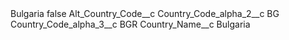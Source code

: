 <?xml version="1.0" encoding="UTF-8"?>
<CustomMetadata xmlns="http://soap.sforce.com/2006/04/metadata" xmlns:xsi="http://www.w3.org/2001/XMLSchema-instance" xmlns:xsd="http://www.w3.org/2001/XMLSchema">
    <label>Bulgaria</label>
    <protected>false</protected>
    <values>
        <field>Alt_Country_Code__c</field>
        <value xsi:nil="true"/>
    </values>
    <values>
        <field>Country_Code_alpha_2__c</field>
        <value xsi:type="xsd:string">BG</value>
    </values>
    <values>
        <field>Country_Code_alpha_3__c</field>
        <value xsi:type="xsd:string">BGR</value>
    </values>
    <values>
        <field>Country_Name__c</field>
        <value xsi:type="xsd:string">Bulgaria</value>
    </values>
</CustomMetadata>
